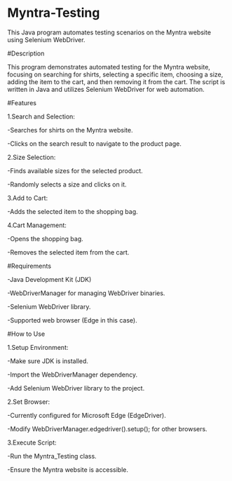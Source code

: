 # Myntra-Testing
This Java program automates testing scenarios on the Myntra website using Selenium WebDriver.

#Description

This program demonstrates automated testing for the Myntra website, focusing on searching for shirts, selecting a specific item, choosing a size, adding the item to the cart, and then removing it from the cart. The script is written in Java and utilizes Selenium WebDriver for web automation.

#Features

1.Search and Selection:

  -Searches for shirts on the Myntra website.
  
  -Clicks on the search result to navigate to the product page.

2.Size Selection:

  -Finds available sizes for the selected product.
  
  -Randomly selects a size and clicks on it.

3.Add to Cart:

  -Adds the selected item to the shopping bag.

4.Cart Management:

  -Opens the shopping bag.
  
  -Removes the selected item from the cart.
  
#Requirements

 -Java Development Kit (JDK)
 
 -WebDriverManager for managing WebDriver binaries.
 
 -Selenium WebDriver library.
 
 -Supported web browser (Edge in this case).

#How to Use

1.Setup Environment:

  -Make sure JDK is installed.
  
  -Import the WebDriverManager dependency.
  
  -Add Selenium WebDriver library to the project.

2.Set Browser:

  -Currently configured for Microsoft Edge (EdgeDriver).
  
  -Modify WebDriverManager.edgedriver().setup(); for other browsers.

3.Execute Script:

  -Run the Myntra_Testing class.
  
  -Ensure the Myntra website is accessible.
